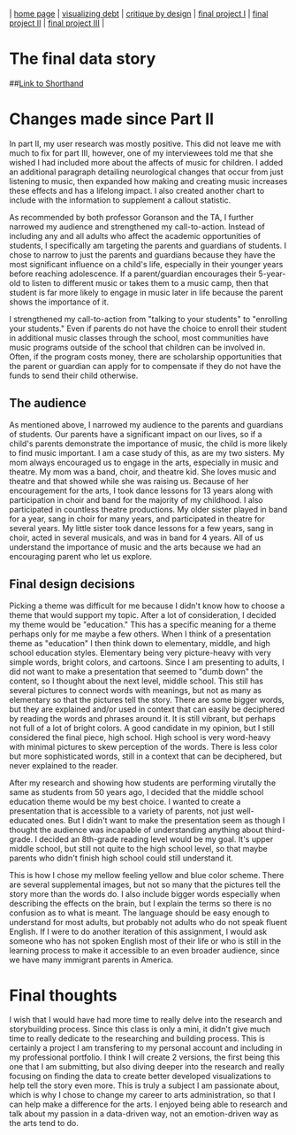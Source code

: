 | [home page](https://jrshore.github.io/jshore-portfolio/) | [visualizing debt](visualizing-government-debt.md) | [critique by design](critique-by-design.md) | [final project I](final-project-part-one.md) | [final project II](final-project-part-two.md) | [final project III](final-project-part-three.md) |

# The final data story

##[Link to Shorthand](https://carnegiemellon.shorthandstories.com/the-importance-of-music-education/)

# Changes made since Part II

In part II, my user research was mostly positive. This did not leave me with much to fix for part III, however, one of my interviewees told me that she wished I had included more about the affects of music for children. I added an additional paragraph detailing neurological changes that occur from just listening to music, then expanded how making and creating music increases these effects and has a lifelong impact. I also created another chart to include with the information to supplement a callout statistic. 

As recommended by both professor Goranson and the TA, I further narrowed my audience and strengthened my call-to-action. Instead of including any and all adults who affect the academic opportunities of students, I specifically am targeting the parents and guardians of students. I chose to narrow to just the parents and guardians because they have the most significant influence on a child's life, especially in their younger years before reaching adolescence. If a parent/guardian encourages their 5-year-old to listen to different music or takes them to a music camp, then that student is far more likely to engage in music later in life because the parent shows the importance of it. 

I strengthened my call-to-action from "talking to your students" to "enrolling your students." Even if parents do not have the choice to enroll their student in additional music classes through the school, most communities have music programs outside of the school that children can be involved in. Often, if the program costs money, there are scholarship opportunities that the parent or guardian can apply for to compensate if they do not have the funds to send their child otherwise.

## The audience

As mentioned above, I narrowed my audience to the parents and guardians of students. Our parents have a significant impact on our lives, so if a child's parents demonstrate the importance of music, the child is more likely to find music important. I am a case study of this, as are my two sisters. My mom always encouraged us to engage in the arts, especially in music and theatre. My mom was a band, choir, and theatre kid. She loves music and theatre and that showed while she was raising us. Because of her encouragement for the arts, I took dance lessons for 13 years along with participation in choir and band for the majority of my childhood. I also participated in countless theatre productions. My older sister played in band for a year, sang in choir for many years, and participated in theatre for several years. My little sister took dance lessons for a few years, sang in choir, acted in several musicals, and was in band for 4 years. All of us understand the importance of music and the arts because we had an encouraging parent who let us explore. 

## Final design decisions

Picking a theme was difficult for me because I didn't know how to choose a theme that would support my topic. After a lot of consideration, I decided my theme would be "education." This has a specific meaning for a theme perhaps only for me maybe a few others. When I think of a presentation theme as "education" I then think down to elementary, middle, and high school education styles. Elementary being very picture-heavy with very simple words, bright colors, and cartoons. Since I am presenting to adults, I did not want to make a presentation that seemed to "dumb down" the content, so I thought about the next level, middle school. This still has several pictures to connect words with meanings, but not as many as elementary so that the pictures tell the story. There are some bigger words, but they are explained and/or used in context that can easily be deciphered by reading the words and phrases around it. It is still vibrant, but perhaps not full of a lot of bright colors. A good candidate in my opinion, but I still considered the final piece, high school. High school is very word-heavy with minimal pictures to skew perception of the words. There is less color but more sophisticated words, still in a context that can be deciphered, but never explained to the reader. 

After my research and showing how students are performing virutally the same as students from 50 years ago, I decided that the middle school education theme would be my best choice. I wanted to create a presentation that is accessible to a variety of parents, not just well-educated ones. But I didn't want to make the presentation seem as though I thought the audience was incapable of understanding anything about third-grade. I decided an 8th-grade reading level would be my goal. It's upper middle school, but still not quite to the high school level, so that maybe parents who didn't finish high school could still understand it. 

This is how I chose my mellow feeling yellow and blue color scheme. There are several supplemental images, but not so many that the pictures tell the story more than the words do. I also include bigger words especially when describing the effects on the brain, but I explain the terms so there is no confusion as to what is meant. The language should be easy enough to understand for most adults, but probably not adults who do not speak fluent English. If I were to do another iteration of this assignment, I would ask someone who has not spoken English most of their life or who is still in the learning process to make it accessible to an even broader audience, since we have many immigrant parents in America. 

# Final thoughts

I wish that I would have had more time to really delve into the research and storybuilding process. Since this class is only a mini, it didn't give much time to really dedicate to the researching and building process. This is certainly a project I am transfering to my personal account and including in my professional portfolio. I think I will create 2 versions, the first being this one that I am submitting, but also diving deeper into the research and really focusing on finding the data to create better developed visualizations to help tell the story even more. This is truly a subject I am passionate about, which is why I chose to change my career to arts administration, so that I can help make a difference for the arts. I enjoyed being able to research and talk about my passion in a data-driven way, not an emotion-driven way as the arts tend to do. 
